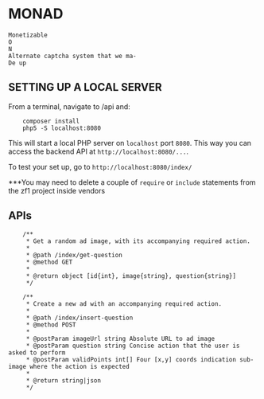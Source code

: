 MONAD
=====

```
Monetizable
O
N
Alternate captcha system that we ma-
De up
```

SETTING UP A LOCAL SERVER
-------------------------

From a terminal, navigate to /api and:

```
    composer install
    php5 -S localhost:8080
```

This will start a local PHP server on ```localhost``` port ```8080```. This way you can access the backend API
at ```http://localhost:8080/...```.

To test your set up, go to ```http://localhost:8080/index/```

***You may need to delete a couple of ```require``` or ```include``` statements from the zf1 project inside vendors

APIs
----

```
    /**
     * Get a random ad image, with its accompanying required action.
     *
     * @path /index/get-question
     * @method GET
     *
     * @return object [id{int}, image{string}, question{string}]
     */
```

```
    /**
     * Create a new ad with an accompanying required action.
     *
     * @path /index/insert-question
     * @method POST
     *
     * @postParam imageUrl string Absolute URL to ad image
     * @postParam question string Concise action that the user is asked to perform
     * @postParam validPoints int[] Four [x,y] coords indication sub-image where the action is expected
     *
     * @return string|json
     */
```
